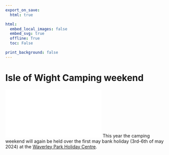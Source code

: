 ```yaml
---
export_on_save:
  html: true

html:
  embed_local_images: false
  embed_svg: true
  offline: True
  toc: False

print_background: false
---
```


# Isle of Wight Camping weekend
![menubar](/dev/menubar.md)
This year the camping weekend will again be held over the first may bank holiday (3rd-6th of may 2024) at the [Waverley Park Holiday Centre](https://www.waverleypark.co.uk/).

